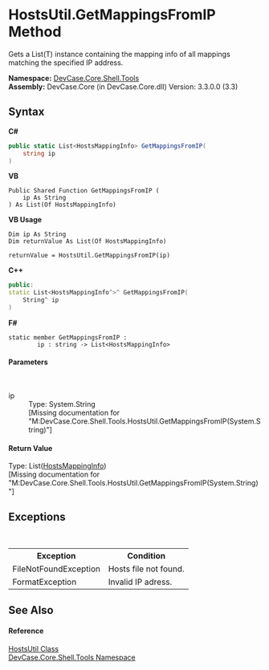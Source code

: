 # HostsUtil.GetMappingsFromIP Method 
 

Gets a List(T) instance containing the mapping info of all mappings matching the specified IP address.

**Namespace:**&nbsp;<a href="N_DevCase_Core_Shell_Tools">DevCase.Core.Shell.Tools</a><br />**Assembly:**&nbsp;DevCase.Core (in DevCase.Core.dll) Version: 3.3.0.0 (3.3)

## Syntax

**C#**<br />
``` C#
public static List<HostsMappingInfo> GetMappingsFromIP(
	string ip
)
```

**VB**<br />
``` VB
Public Shared Function GetMappingsFromIP ( 
	ip As String
) As List(Of HostsMappingInfo)
```

**VB Usage**<br />
``` VB Usage
Dim ip As String
Dim returnValue As List(Of HostsMappingInfo)

returnValue = HostsUtil.GetMappingsFromIP(ip)
```

**C++**<br />
``` C++
public:
static List<HostsMappingInfo^>^ GetMappingsFromIP(
	String^ ip
)
```

**F#**<br />
``` F#
static member GetMappingsFromIP : 
        ip : string -> List<HostsMappingInfo> 

```


#### Parameters
&nbsp;<dl><dt>ip</dt><dd>Type: System.String<br />\[Missing <param name="ip"/> documentation for "M:DevCase.Core.Shell.Tools.HostsUtil.GetMappingsFromIP(System.String)"\]</dd></dl>

#### Return Value
Type: List(<a href="T_DevCase_Core_Shell_HostsMappingInfo">HostsMappingInfo</a>)<br />\[Missing <returns> documentation for "M:DevCase.Core.Shell.Tools.HostsUtil.GetMappingsFromIP(System.String)"\]

## Exceptions
&nbsp;<table><tr><th>Exception</th><th>Condition</th></tr><tr><td>FileNotFoundException</td><td>Hosts file not found.</td></tr><tr><td>FormatException</td><td>Invalid IP adress.</td></tr></table>

## See Also


#### Reference
<a href="T_DevCase_Core_Shell_Tools_HostsUtil">HostsUtil Class</a><br /><a href="N_DevCase_Core_Shell_Tools">DevCase.Core.Shell.Tools Namespace</a><br />